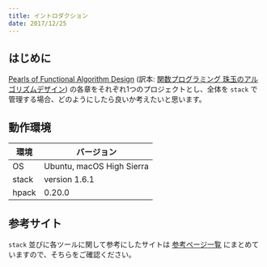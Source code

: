 ```yaml
---
title: イントロダクション
date: 2017/12/25
---
```


## はじめに

[Pearls of Functional Algorithm Design](https://www.amazon.co.jp/dp/0521513383) (訳本: [関数プログラミング 珠玉のアルゴリズムデザイン](https://www.amazon.co.jp/dp/4274050645)) の各章をそれぞれ1つのプロジェクトとし、全体を `stack` で管理する場合、どのようにしたら良いか考えたいと思います。

## 動作環境

環境 | バージョン
-----|--------
OS | Ubuntu, macOS High Sierra
stack | version 1.6.1
hpack | 0.20.0

## 参考サイト

`stack` 並びに各ツールに関して参考にしたサイトは [参考ページ一覧](/stack/etc/references.html) にまとめていますので、そちらをご確認ください。


